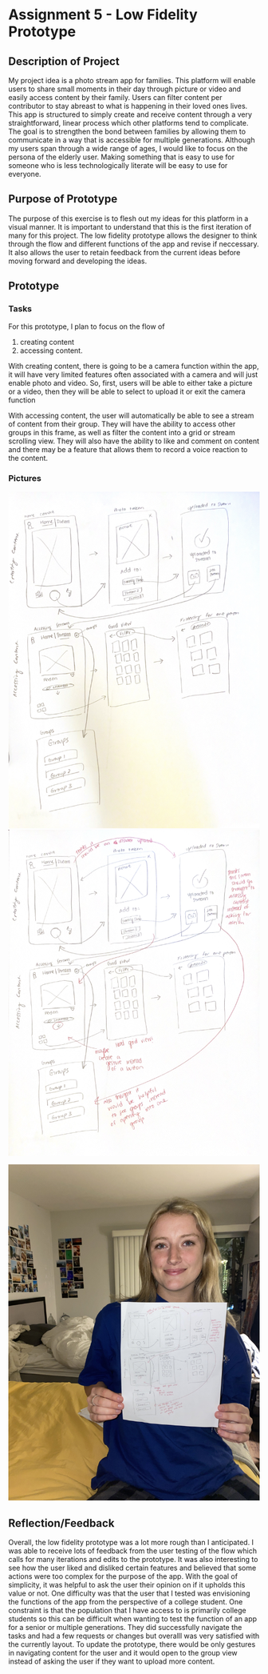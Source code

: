 # Assignment 5 - Low Fidelity Prototype 

## Description of Project 

  My project idea is a photo stream app for families. This platform will enable users to share small moments in their day through picture or video and easily access content by their family. Users can filter content per contributor to stay abreast to what is happening in their loved ones lives. This app is structured to simply create and receive content through a very straightforward, linear process which other platforms tend to complicate. The goal is to strengthen the bond between families by allowing them to communicate in a way that is accessible for multiple generations. Although my users span through a wide range of ages, I would like to focus on the persona of the elderly user. Making something that is easy to use for someone who is less technologically literate will be easy to use for everyone. 

## Purpose of Prototype 

  The purpose of this exercise is to flesh out my ideas for this platform in a visual manner. It is important to understand that this is the first iteration of many for this project. The low fidelity prototype allows the designer to think through the flow and different functions of the app and revise if neccessary. It also allows the user to retain feedback from the current ideas before moving forward and developing the ideas. 
  
## Prototype
### Tasks 
  For this prototype, I plan to focus on the flow of 
  1) creating content 
  2) accessing content. 

With creating content, there is going to be a camera function within the app, it will have very limited features often associated with a camera and will just enable photo and video. So, first, users will be able to either take a picture or a video, then they will be able to select to upload it or exit the camera function 

With accessing content, the user will automatically be able to see a stream of content from their group. They will have the ability to access other groups in this frame, as well as filter the content into a grid or stream scrolling view. They will also have the ability to like and comment on content and there may be a feature that allows them to record a voice reaction to the content. 

### Pictures 
![lo -fidelity prototype](https://github.com/aliakoe1/DH110/blob/main/a5/lofi1.png)
![feedback](https://github.com/aliakoe1/DH110/blob/main/a5/lofif.png)

![roommate feedback](https://github.com/aliakoe1/DH110/blob/main/a5/IMG_4677.JPG)



## Reflection/Feedback 

Overall, the low fidelity prototype was a lot more rough than I anticipated. I was able to receive lots of feedback from the user testing of the flow which calls for many iterations and edits to the prototype. It was also interesting to see how the user liked and disliked certain features and believed that some actions were too complex for the purpose of the app. With the goal of simplicity, it was helpful to ask the user their opinion on if it upholds this value or not. One difficulty was that the user that I tested was envisioning the functions of the app from the perspective of a college student. One constraint is that the population that I have access to is primarily college students so this can be difficult when wanting to test the function of an app for a senior or multiple generations. They did successfully navigate the tasks and had a few requests or changes but overalll was very satisfied with the currently layout. To update the prototype, there would be only gestures in navigating content for the user and it would open to the group view instead of asking the user if they want to upload more content. 
